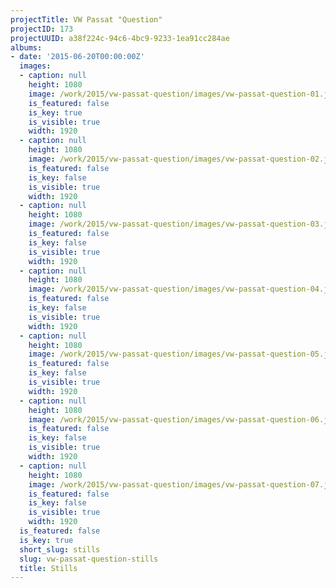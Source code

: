 ```yaml
---
projectTitle: VW Passat "Question"
projectID: 173
projectUUID: a38f224c-94c6-4bc9-9233-1ea91cc284ae
albums:
- date: '2015-06-20T00:00:00Z'
  images:
  - caption: null
    height: 1080
    image: /work/2015/vw-passat-question/images/vw-passat-question-01.jpg
    is_featured: false
    is_key: true
    is_visible: true
    width: 1920
  - caption: null
    height: 1080
    image: /work/2015/vw-passat-question/images/vw-passat-question-02.jpg
    is_featured: false
    is_key: false
    is_visible: true
    width: 1920
  - caption: null
    height: 1080
    image: /work/2015/vw-passat-question/images/vw-passat-question-03.jpg
    is_featured: false
    is_key: false
    is_visible: true
    width: 1920
  - caption: null
    height: 1080
    image: /work/2015/vw-passat-question/images/vw-passat-question-04.jpg
    is_featured: false
    is_key: false
    is_visible: true
    width: 1920
  - caption: null
    height: 1080
    image: /work/2015/vw-passat-question/images/vw-passat-question-05.jpg
    is_featured: false
    is_key: false
    is_visible: true
    width: 1920
  - caption: null
    height: 1080
    image: /work/2015/vw-passat-question/images/vw-passat-question-06.jpg
    is_featured: false
    is_key: false
    is_visible: true
    width: 1920
  - caption: null
    height: 1080
    image: /work/2015/vw-passat-question/images/vw-passat-question-07.jpg
    is_featured: false
    is_key: false
    is_visible: true
    width: 1920
  is_featured: false
  is_key: true
  short_slug: stills
  slug: vw-passat-question-stills
  title: Stills
---
```

